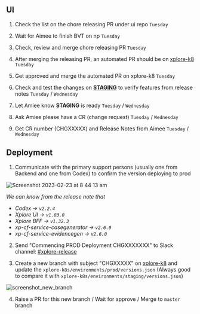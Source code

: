 
## UI
1. Check the list on the chore releasing PR under ui repo  `Tuesday`  

2. Wait for Aimee to finish BVT on np  `Tuesday`  

3. Check, review and merge chore releasing PR  `Tuesday`  

4. After merging the releasing PR, an automated PR should be on [xplore-k8](https://github.com/anzx/xplore-k8s)  `Tuesday`  

5. Get approved and merge the automated PR on xplore-k8  `Tuesday`  

6. Check and test the changes on [**STAGING**](https://xplore-staging.service.anz/) to verify features from release notes   `Tuesday` /  `Wednesday`  

7. Let Amiee know **STAGING** is ready  `Tuesday` /  `Wednesday`  

8. Ask Amiee please have a CR (change request)  `Tuesday` /  `Wednesday`  

9. Get CR number (CHGXXXXX) and Release Notes from Aimee  `Tuesday`  /  `Wednesday`

## Deployment
1. Communicate with the primary support persons (usually one from Backend and one from Codex) to confirm the version deploying to prod

![Screenshot 2023-02-23 at 8 44 13 am](https://user-images.githubusercontent.com/109929798/221045628-3dc1961d-c14e-415f-98b1-ee16bf7d589d.png)

*We can know from the release note that*
- *Codex -> `v2.2.4`*
- *Xplore UI -> `v1.83.0`*
- *Xplore BFF -> `v1.32.3`*
- *xp-cf-service-casegenerator -> `v2.6.0`*
- *xp-cf-service-evidencegen -> `v2.6.0`*

2. Send "Commencing PROD Deployment CHGXXXXXXX" to Slack channel: [#xplore-release](https://anzx.slack.com/archives/C0160MTKEP4)

3. Create a new branch with subject "CHGXXXXX" on [xplore-k8](https://github.com/anzx/xplore-k8s) and update the `xplore-k8s/environments/prod/versions.json` (Always good to compare it with `xplore-k8s/environments/staging/versions.json`)

![screenshot_new_branch](https://user-images.githubusercontent.com/109929798/185264404-061f463d-f965-4c59-9b60-75ad0b910ccf.png)

4. Raise a PR for this new branch / Wait for approve / Merge to `master` branch

